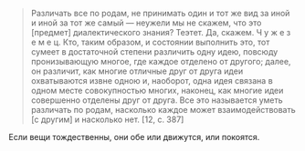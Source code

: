 >Различать все по родам, не принимать один и тот же вид за иной и иной за тот же самый — неужели мы не скажем, что это [предмет] диалектического знания?
>Teэтет. Да, скажем.
>Ч у ж е з е м е ц. Кто, таким образом, и состоянии выполнить это, тот сумеет в достаточной степени различить одну идею, повсюду пронизывающую многое, где каждое отделено от другого; далее, он различит, как многие отличные друг от друга идеи охватываются извне одною и, наоборот, одна идея связана в одном месте совокупностью многих, наконец, как многие идеи совершенно отделены друг от друга. Все это называется уметь различать по родам, насколько каждое может взаимодействовать [с другим] и насколько нет. [12, с. 387]


Если вещи тождественны, они обе или движутся, или покоятся. 